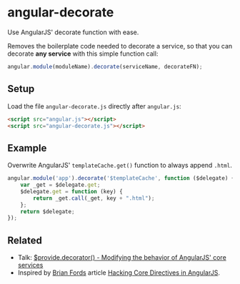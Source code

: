 angular-decorate
================

Use AngularJS' decorate function with ease.

Removes the boilerplate code needed to decorate a service, so that you can decorate **any service** with this simple function call:

```javascript
angular.module(moduleName).decorate(serviceName, decorateFN);
```
## Setup

Load the file `angular-decorate.js` directly after `angular.js`:

```html
<script src="angular.js"></script>
<script src="angular-decorate.js"></script>
```

## Example

Overwrite AngularJS' `templateCache.get()` function to always append `.html`.
```javascript
angular.module('app').decorate('$templateCache', function ($delegate) {
    var _get = $delegate.get;
    $delegate.get = function (key) {
        return _get.call(_get, key + ".html");
    };
    return $delegate;
});

```

## Related
- Talk: [$provide.decorator() - Modifying the behavior of AngularJS' core services](http://www.slideshare.net/damienklinnert/angular-decorate)
- Inspired by [Brian Fords](http://twitter.com/briantford) article [Hacking Core Directives in AngularJS](http://briantford.com/blog/angular-hacking-core.html).
